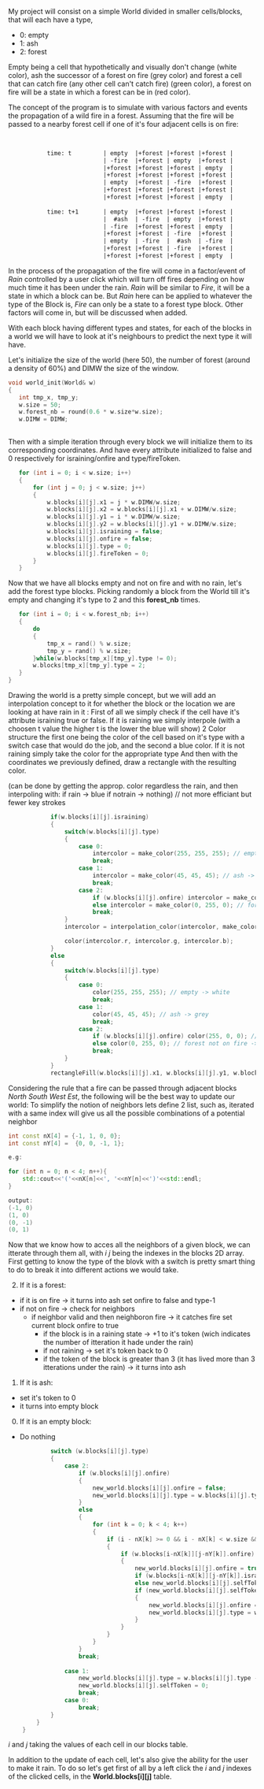 My project will consist on a simple World divided in smaller cells/blocks, that will each have a type,
- 0: empty
- 1: ash
- 2: forest
 
Empty being a cell that hypothetically and visually don't change (white color), ash the successor of a forest on fire (grey color) and forest a cell that can catch fire (any other cell can't catch fire) (green color), a forest on fire will be a state in which a forest can be in (red color).
 
The concept of the program is to simulate with various factors and events the propagation of a wild fire in a forest.
Assuming that the fire will be passed to a nearby forest cell if one of it's four adjacent cells is on fire:
 
```diff
 
 
           time: t         | empty  |+forest |+forest |+forest |
                           | -fire  |+forest | empty  |+forest |
                           |+forest |+forest |+forest | empty  |
                           |+forest |+forest |+forest |+forest |
                           | empty  |+forest | -fire  |+forest |
                           |+forest |+forest |+forest |+forest |
                           |+forest |+forest |+forest | empty  |
          
           time: t+1       | empty  |+forest |+forest |+forest |
                           |  #ash  | -fire  | empty  |+forest |
                           | -fire  |+forest |+forest | empty  |
                           |+forest |+forest | -fire  |+forest |
                           | empty  | -fire  |  #ash  | -fire  |
                           |+forest |+forest | -fire  |+forest |
                           |+forest |+forest |+forest | empty  |
```

In the process of the propagation of the fire will come in a factor/event of *Rain* controlled by a user click which will turn off fires depending on how much time it has been under the rain. *Rain* will be similar to *Fire*, it will be a state in which a block can be. But *Rain* here can be applied to whatever the type of the Block is, *Fire* can only be a state to a forest type block.
Other factors will come in, but will be discussed when added.

With each block having different types and states, for each of the blocks in a world we will have to look at it's neighbours to predict the next type it will have.
 
Let's initialize the size of the world (here 50), the number of forest (around a density of 60%) and DIMW the size of the window.
 
```c++
void world_init(World& w)
{
   int tmp_x, tmp_y;
   w.size = 50;
   w.forest_nb = round(0.6 * w.size*w.size);
   w.DIMW = DIMW;
 
```

Then with a simple iteration through every block we will initialize them to its corresponding coordinates.
And have every attribute initialized to false and 0 respectively for israining/onfire and type/fireToken.
 
```c++
   for (int i = 0; i < w.size; i++)
   {
       for (int j = 0; j < w.size; j++)
       {
           w.blocks[i][j].x1 = j * w.DIMW/w.size;
           w.blocks[i][j].x2 = w.blocks[i][j].x1 + w.DIMW/w.size;
           w.blocks[i][j].y1 = i * w.DIMW/w.size;
           w.blocks[i][j].y2 = w.blocks[i][j].y1 + w.DIMW/w.size;
           w.blocks[i][j].israining = false;
           w.blocks[i][j].onfire = false;
           w.blocks[i][j].type = 0;
           w.blocks[i][j].fireToken = 0;
       }
   }
```

Now that we have all blocks empty and not on fire and with no rain, let's add the forest type blocks. Picking randomly a block from the World till it's empty and changing it's type to 2 and this **forest_nb** times.

```c++
   for (int i = 0; i < w.forest_nb; i++)
   {
       do
       {
           tmp_x = rand() % w.size;
           tmp_y = rand() % w.size;
       }while(w.blocks[tmp_x][tmp_y].type != 0);
       w.blocks[tmp_x][tmp_y].type = 2;
   }
}
```
 
Drawing the world is a pretty simple concept, but we will add an interpolation concept to it for whether the block or the location we are looking at have rain in it :
First of all we simply check if the cell have it's attribute israining true or false.
If it is raining we simply interpole (with a choosen t value the higher t is the lower the blue will show) 2 Color structure the first one being the color of the cell based on it's type with a switch case that would do the job, and the second a blue color.
If it is not raining simply take the color for the appropriate type
And then with the coordinates we previously defined, draw a rectangle with the resulting color.

(can be done by getting the approp. color regardless the rain, and then interpoling with:
    if rain -> blue
    if notrain -> nothing) // not more efficiant but fewer key strokes

```c++
            if(w.blocks[i][j].israining)
            {
                switch(w.blocks[i][j].type)
                {
                    case 0:
                        intercolor = make_color(255, 255, 255); // empty -> white
                        break;
                    case 1:
                        intercolor = make_color(45, 45, 45); // ash -> grey
                        break;
                    case 2:
                        if (w.blocks[i][j].onfire) intercolor = make_color(255, 0, 0); // forest on fire -> red
                        else intercolor = make_color(0, 255, 0); // forest not on fire -> green 
                        break;
                }
                intercolor = interpolation_color(intercolor, make_color(0, 0, 255), 0.7);

                color(intercolor.r, intercolor.g, intercolor.b);
            }
            else
            {
                switch(w.blocks[i][j].type)
                {
                    case 0:
                        color(255, 255, 255); // empty -> white
                        break;
                    case 1:
                        color(45, 45, 45); // ash -> grey
                        break;
                    case 2:
                        if (w.blocks[i][j].onfire) color(255, 0, 0); // forest on fire -> red
                        else color(0, 255, 0); // forest not on fire -> green
                        break;
                }
            }
            rectangleFill(w.blocks[i][j].x1, w.blocks[i][j].y1, w.blocks[i][j].x2, w.blocks[i][j].y2);
```

Considering the rule that a fire can be passed through adjacent blocks *North South West Est*, the following will be the best way to update our world:
To simplify the notion of neighbors lets define 2 list, such as, iterated with a same index will give us all the possible combinations of a potential neighbor

```c++
int const nX[4] = {-1, 1, 0, 0};
int const nY[4] =  {0, 0, -1, 1};

e.g:

for (int n = 0; n < 4; n++){
    std::cout<<'('<<nX[n]<<', '<<nY[n]<<')'<<std::endl;
}

output:
(-1, 0)
(1, 0)
(0, -1)
(0, 1)

```


Now that we know how to acces all the neighbors of a given block, we can itterate through them all, with *i* *j* being the indexes in the blocks 2D array. First getting to know the type of the blovk with a switch is pretty smart thing to do to break it into different actions we would take. 

2. If it is a forest:
- if it is on fire -> it turns into ash set onfire to false and type-1
- if not on fire -> check for neighbors
    - if neighbor valid and then neighboron fire -> it catches fire set current block onfire to true
        - if the block is in a raining state -> +1 to it's token (wich indicates the number of itteration it hade under the rain)
        - if not raining -> set it's token back to 0
        - if the token of the block is greater than 3 (it has lived more than 3 itterations under the rain) -> it turns into ash

1. If it is ash:
- set it's token to 0
- it turns into empty block

0. If it is an empty block:
- Do nothing


```c++
            switch (w.blocks[i][j].type)
            {
                case 2:
                    if (w.blocks[i][j].onfire)
                    {
                        new_world.blocks[i][j].onfire = false;
                        new_world.blocks[i][j].type = w.blocks[i][j].type - 1;
                    }
                    else
                    {
                        for (int k = 0; k < 4; k++)
                        {
                            if (i - nX[k] >= 0 && i - nX[k] < w.size && j - nY[k] >= 0 && j - nY[k] < w.size)
                            {
                                if (w.blocks[i-nX[k]][j-nY[k]].onfire)
                                {
                                    new_world.blocks[i][j].onfire = true;
                                    if (w.blocks[i-nX[k]][j-nY[k]].israining) new_world.blocks[i][j].selfToken = w.blocks[i-nX[k]][j-nY[k]].selfToken + 1;
                                    else new_world.blocks[i][j].selfToken = 0;
                                    if (new_world.blocks[i][j].selfToken > 3)
                                    {
                                        new_world.blocks[i][j].onfire = false;
                                        new_world.blocks[i][j].type = w.blocks[i][j].type - 1; 
                                    }
                                }
                            }
                        }
                    }
                    break;
                
                case 1:
                    new_world.blocks[i][j].type = w.blocks[i][j].type - 1;
                    new_world.blocks[i][j].selfToken = 0;
                    break;
                case 0:
                    break;
            }
        }
    }
```
*i* and *j* taking the values of each cell in our blocks table.


In addition to the update of each cell, let's also give the ability for the user to make it rain. To do so let's get first of all by a left click the *i* and *j* indexes of the clicked cells,
in the **World.blocks[i][j]** table.
